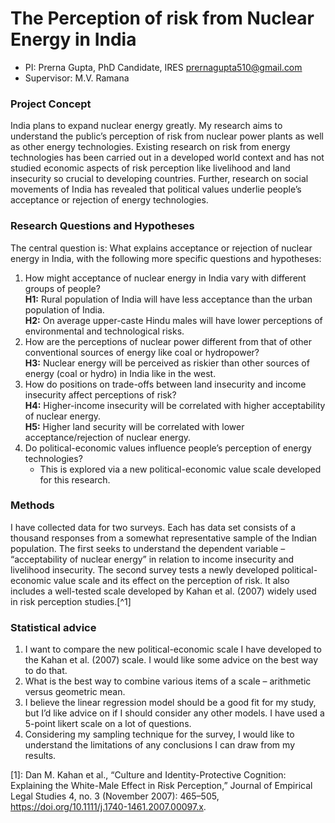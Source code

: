 # The Perception of risk from Nuclear Energy in India


* PI: Prerna Gupta, PhD Candidate, IRES prernagupta510@gmail.com 
* Supervisor: M.V. Ramana

### Project Concept

India plans to expand nuclear energy greatly. My research aims to understand the public’s perception of risk from nuclear power plants as well as other energy technologies. Existing research on risk from energy technologies has been carried out in a developed world context and has not studied economic aspects of risk perception like livelihood and land insecurity so crucial to developing countries. Further, research on social movements of India has revealed that political values underlie people’s acceptance or rejection of energy technologies.  

### Research Questions and Hypotheses

The central question is: What explains acceptance or rejection of nuclear energy in India, with the following more specific questions and hypotheses: 

1. How might acceptance of nuclear energy in India vary with different groups of people?  
    **H1:** Rural population of India will have less acceptance than the urban population of India.  
    **H2:** On average upper-caste Hindu males will have lower perceptions of environmental and technological risks.  
1. How are the perceptions of nuclear power different from that of other conventional sources of energy like coal or hydropower?  
    **H3:** Nuclear energy will be perceived as riskier than other sources of energy (coal or hydro) in India like in the west.
1. How do positions on trade-offs between land insecurity and income insecurity affect perceptions of risk?   
    **H4:** Higher-income insecurity will be correlated with higher acceptability of nuclear energy.  
    **H5:** Higher land security will be correlated with lower acceptance/rejection of nuclear energy.
1. Do political-economic values influence people’s perception of energy technologies?  
    * This is explored via a new political-economic value scale developed for this research. 

### Methods

I have collected data for two surveys. Each has data set consists of a thousand responses from a somewhat representative sample of the Indian population. The first seeks to understand the dependent variable – “acceptability of nuclear energy” in relation to income insecurity and livelihood insecurity. The second survey tests a newly developed political-economic value scale and its effect on the perception of risk. It also includes a well-tested scale developed by Kahan et al. (2007) widely used in risk perception studies.[^1]

### Statistical advice

1. I want to compare the new political-economic scale I have developed to the Kahan et al. (2007) scale. I would like some advice on the best way to do that. 
1. What is the best way to combine various items of a scale – arithmetic versus geometric mean. 
1. I believe the linear regression model should be a good fit for my study, but I’d like advice on if I should consider any other models. I have used a 5-point likert scale on a lot of questions. 
1. Considering my sampling technique for the survey, I would like to understand the limitations of any conclusions I can draw from my results. 


[1]: Dan M. Kahan et al., “Culture and Identity-Protective Cognition: Explaining the White-Male Effect in Risk Perception,” Journal of Empirical Legal Studies 4, no. 3 (November 2007): 465–505, https://doi.org/10.1111/j.1740-1461.2007.00097.x.
